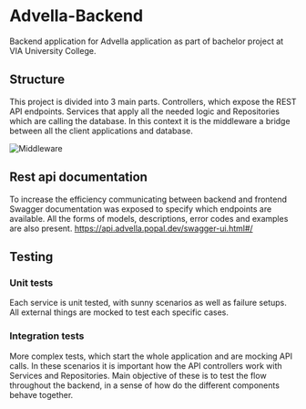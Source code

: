 # Advella-Backend
Backend application for Advella application as part of bachelor project at VIA University College.

## Structure
This project is divided into 3 main parts. Controllers, which expose the REST API endpoints. Services that apply all the needed logic and Repositories which are calling the database. In this context it is the middleware a bridge between all the client applications and database.

![Middleware](https://user-images.githubusercontent.com/62397372/203567811-0fda64db-b5aa-406b-9377-b28cd257f89f.png)

## Rest api documentation
To increase the efficiency communicating between backend and frontend Swagger documentation was exposed to specify which endpoints are available. All the forms of models, descriptions, error codes and examples are also present.
https://api.advella.popal.dev/swagger-ui.html#/

## Testing
### Unit tests
Each service is unit tested, with sunny scenarios as well as failure setups. All external things are mocked to test each specific cases.
### Integration tests
More complex tests, which start the whole application and are mocking API calls. In these scenarios it is important how the API controllers work with Services and Repositories. Main objective of these is to test the flow throughout the backend, in a sense of how do the different components behave together.
